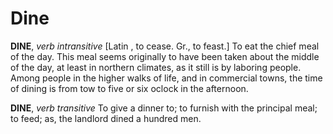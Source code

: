# Dine

**DINE**, _verb intransitive_ \[Latin , to cease. Gr., to feast.\] To eat the chief meal of the day. This meal seems originally to have been taken about the middle of the day, at least in northern climates, as it still is by laboring people. Among people in the higher walks of life, and in commercial towns, the time of dining is from tow to five or six oclock in the afternoon.

**DINE**, _verb transitive_ To give a dinner to; to furnish with the principal meal; to feed; as, the landlord dined a hundred men.